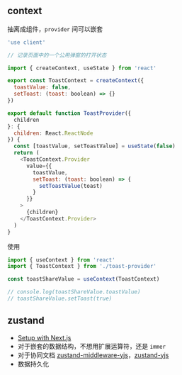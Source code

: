 ## context

抽离成组件，`provider` 间可以嵌套

```js
'use client'

// 记录页面中的一个公用弹窗的打开状态

import { createContext, useState } from 'react'

export const ToastContext = createContext({
  toastValue: false,
  setToast: (toast: boolean) => {}
})

export default function ToastProvider({
  children
}: {
  children: React.ReactNode
}) {
  const [toastValue, setToastValue] = useState(false)
  return (
    <ToastContext.Provider
      value={{
        toastValue,
        setToast: (toast: boolean) => {
          setToastValue(toast)
        }
      }}
    >
      {children}
    </ToastContext.Provider>
  )
}
```

使用

```js
import { useContext } from 'react'
import { ToastContext } from './toast-provider'

const toastShareValue = useContext(ToastContext)

// console.log(toastShareValue.toastValue)
// toastShareValue.setToast(true)
```

## zustand

- [Setup with Next.js](https://docs.pmnd.rs/zustand/guides/nextjs)
- 对于嵌套的数据结构，不想用扩展运算符，还是 `immer`
- 对于协同文档 [zustand-middleware-yjs](https://github.com/joebobmiles/zustand-middleware-yjs)，[zustand-yjs](https://github.com/tandem-pt/zustand-yjs)
- 数据持久化
